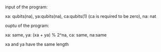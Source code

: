 input of the program:

xa: qubits(na), ya:qubits(na), ca:qubits(1) (ca is required to be zero), na: nat

ouptu of the program:

xa: same, ya: (xa + ya) % 2^na, ca: same, na:same

xa and ya have the same length
